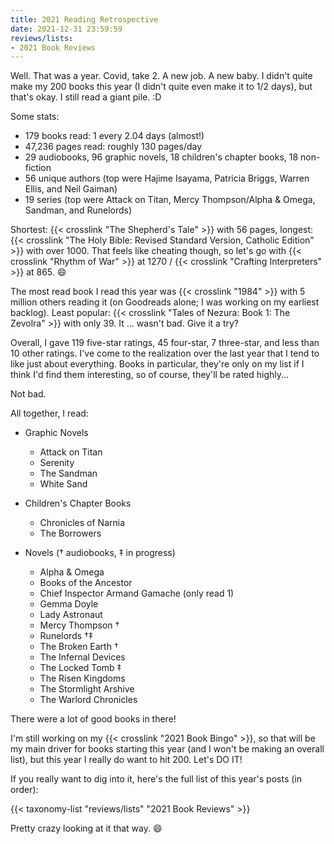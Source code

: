 ```yaml
---
title: 2021 Reading Retrospective
date: 2021-12-31 23:59:59
reviews/lists:
- 2021 Book Reviews
---
```

Well. That was a year. Covid, take 2. A new job. A new baby. I didn't quite make my 200 books this year (I didn't quite even make it to 1/2 days), but that's okay. I still read a giant pile. :D

Some stats:

* 179 books read: 1 every 2.04 days (almost!)
* 47,236 pages read: roughly 130 pages/day
* 29 audiobooks, 96 graphic novels, 18 children's chapter books, 18 non-fiction
* 56 unique authors (top were Hajime Isayama, Patricia Briggs, Warren Ellis, and Neil Gaiman)
* 19 series (top were Attack on Titan, Mercy Thompson/Alpha & Omega, Sandman, and Runelords)

Shortest: {{< crosslink "The Shepherd's Tale" >}} with 56 pages, longest: {{< crosslink "The Holy Bible: Revised Standard Version, Catholic Edition" >}} with over 1000. That feels like cheating though, so let's go with {{< crosslink "Rhythm of War" >}} at 1270 / {{< crosslink "Crafting Interpreters" >}} at 865. :smile: 

The most read book I read this year was {{< crosslink "1984" >}} with 5 million others reading it (on Goodreads alone; I was working on my earliest backlog). Least popular: {{< crosslink "Tales of Nezura: Book 1: The Zevolra" >}} with only 39. It ... wasn't bad. Give it a try?

Overall, I gave 119 five-star ratings, 45 four-star, 7 three-star, and less than 10 other ratings. I've come to the realization over the last year that I tend to like just about everything. Books in particular, they're only on my list if I think I'd find them interesting, so of course, they'll be rated highly... 

Not bad.

<!--more-->

All together, I read:

* Graphic Novels
    * Attack on Titan
    * Serenity
    * The Sandman
    * White Sand

* Children's Chapter Books
    * Chronicles of Narnia
    * The Borrowers

* Novels († audiobooks, ‡ in progress)
    * Alpha & Omega
    * Books of the Ancestor
    * Chief Inspector Armand Gamache (only read 1)
    * Gemma Doyle
    * Lady Astronaut
    * Mercy Thompson †
    * Runelords †‡
    * The Broken Earth †
    * The Infernal Devices
    * The Locked Tomb ‡
    * The Risen Kingdoms
    * The Stormlight Arshive
    * The Warlord Chronicles

There were a lot of good books in there!

I'm still working on my {{< crosslink "2021 Book Bingo" >}}, so that will be my main driver for books starting this year (and I won't be making an overall list), but this year I really do want to hit 200. Let's DO IT!

If you really want to dig into it, here's the full list of this year's posts (in order):

{{< taxonomy-list "reviews/lists" "2021 Book Reviews" >}}

Pretty crazy looking at it that way. :smile:

